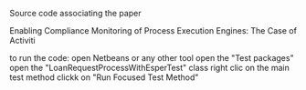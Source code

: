 Source code associating the paper 

Enabling Compliance Monitoring of Process Execution Engines: The Case of Activiti

to run the code:
open Netbeans or any other tool
open the  "Test packages"
open the "LoanRequestProcessWithEsperTest" class
right clic on the main test method
clickk on "Run Focused Test Method"

